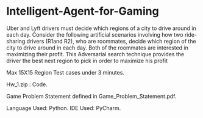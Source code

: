 # Intelligent-Agent-for-Gaming

Uber and Lyft drivers must decide which regions of a city to drive around in each day. Consider the following artificial scenarios involving how two ride-sharing drivers (R1and R2), who are roommates, decide which region of the city to drive around in each day.  Both of the roommates are interested in maximizing their profit. This Adversarial search technique provides the driver the best next region to pick in order to maximize his profit

Max 15X15 Region Test cases under 3 minutes.

Hw_1.zip : Code.

Game Problem Statement defined in Game_Problem_Statement.pdf.

Language Used: Python. IDE Used: PyCharm.
 
